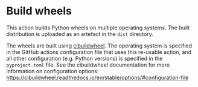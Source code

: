 # Build wheels

This action builds Python wheels on multiple operating systems. The built distribution is uploaded as an
artefact in the ``dist`` directory.

The wheels are built using [cibuildwheel](https://cibuildwheel.readthedocs.io/en/stable/).
The operating system is specified in the GitHub actions configuration file that
uses this re-usable action, and all other configuration (e.g. Python versions)
is specified in the `pyproject.toml` file. See the cibuildwheel documentation
for more information on configuration options:
https://cibuildwheel.readthedocs.io/en/stable/options/#configuration-file
